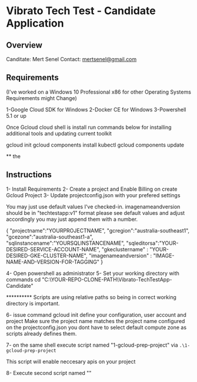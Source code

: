 # Vibrato Tech Test - Candidate Application



## Overview
Canditate: Mert Senel
Contact: mertsenel@gmail.com

## Requirements
(I've worked on a Windows 10 Professional x86 for other Operating Systems Requirements might Change)

1-Google Cloud SDK for Windows
2-Docker CE for Windows
3-Powershell 5.1 or up

Once Gcloud cloud shell is install run commands below for installing additional tools and updating current toolkit

gcloud init
gcloud components install kubectl
gcloud components update

** the

## Instructions
1- Install Requirements
2- Create a project and Enable Billing on create Gcloud Project
3- Update projectconfig.json with your prefered settings

You may just use default values I've checked-in. 
imagenameandversion should be in "techtestapp:v1" format
please see default values and adjust accordingly 
you may just append them with a number. 

{
"projectname":"YOURPROJECTNAME", 
"gcregion":"australia-southeast1", 
"gcezone":"australia-southeast1-a",
"sqlinstancename":"YOURSQLINSTANCENAME",
"sqleditorsa":"YOUR-DESIRED-SERVICE-ACCOUNT-NAME",
"gkeclustername" : "YOUR-DESIRED-GKE-CLUSTER-NAME",
"imagenameandversion" : "IMAGE-NAME-AND-VERSION-FOR-TAGGING" 
}


4- Open powershell as administrator
5- Set your working directory with commands
cd "C:\YOUR-REPO-CLONE-PATH\Vibrato-TechTestApp-Candidate"

********** Scripts are using relative paths so being in correct working directory is important. 

6-  issue command gcloud init
	define your configuration, user account and project 
	Make sure the project name matches the project name configured on the projectconfig.json
	you dont have to select default compute zone as scripts already defines them. 
	
7- on the same shell execute script named "1-gcloud-prep-project" via
`.\1-gcloud-prep-project`

This script will enable neccesary apis on your project 

8- Execute second script named ""














 